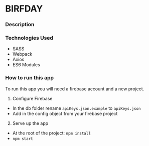 # BIRFDAY

### Description

### Technologies Used
* SASS
* Webpack
* Axios
* ES6 Modules

### How to run this app
To run this app you will need a firebase account and a new project.

1.  Configure Firebase
* In the db folder rename `apiKeys.json.example` to `apiKeys.json`
* Add in the config object from your firebase project
2.  Serve up the app
* At the root of the project: `npm install`
* `npm start`
